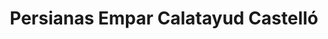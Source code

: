 ---
title: "Persianas Empar Calatayud Castelló"
url: /alzira/persianas-empar-calatayud-castello/
shop: persianas
---